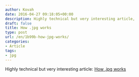 ```yaml
---
author: Kovah
date: 2016-04-27 09:18:05+00:00
description: Highly technical but very interesting article,
draft: false
title: How .jpg works
type: post
url: /en/1b99b-how-jpg-works/
categories:
- Article
tags:
- jpg
---
```


Highly technical but very interesting article: [How .jpg works](https://medium.freecodecamp.com/how-jpg-works-a4dbd2316f35)
